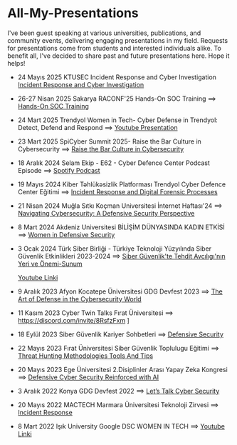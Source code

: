 # All-My-Presentations
I've been guest speaking at various universities, publications, and community events, delivering engaging presentations in my field. Requests for presentations come from students and interested individuals alike. To benefit all, I've decided to share past and future presentations here. Hope it helps!

* 24 Mayıs 2025  KTUSEC Incident Response and Cyber Investigation [Incident Response and Cyber Investigation](https://docs.google.com/presentation/d/e/2PACX-1vQplMKNpOqYzph__Yys0hJIBfyfaWb_1XlHm9TC6Q1K8ZLK8NExVoMPw5RTF5qeGXPmKJd7mQKUV7eI/pub?start=false&loop=false&delayms=3000)
* 26-27 Nisan 2025  Sakarya RACONF'25 Hands-On SOC Training
 ==> [Hands-On SOC Training](https://docs.google.com/presentation/d/e/2PACX-1vTS1nwLlxYYVaC38fp6XtQFn8QvhJNtenI62OQOUK5-w1Bht7dkrrL4XMm3IIcScjj3X7ZnTXoh6ZXv/pub?start=false&loop=false&delayms=3000)
* 24 Mart 2025 Trendyol Women in Tech- Cyber Defense in Trendyol: Detect, Defend and Respond  ==> [Youtube Presentation](https://www.youtube.com/watch?v=aZkXQgw8XnU&t=8005s&ab_channel=TrendyolTech)
* 23 Mart 2025 SpiCyber Summit 2025- Raise the Bar Culture in Cybersecurity  ==> [Raise the Bar Culture in Cybersecurity](https://docs.google.com/presentation/d/e/2PACX-1vQOwCzmZEwE7HCZ6MDdqcG9BBnOw4Wme1tLtsjvTmjIUXaA9u0tnhvLFDrN1Fq6nczs8oyfDR4tVvhG/pub?start=false&loop=false&delayms=3000)
* 18 Aralık 2024 Selam Ekip - E62 - Cyber Defence Center Podcast Episode  ==> [Spotify Podcast](https://open.spotify.com/episode/47yleQweObCEPr42LatbKZ?si=f56d71e745094d79&nd=1&dlsi=a6eb52a857bc4256)
* 19 Mayıs 2024  Kiber Təhlükəsizlik Platforması Trendyol Cyber Defence Center Eğitimi ==> [Incident Response and Digital Forensic Processes](https://docs.google.com/presentation/d/e/2PACX-1vTIo9tL2JZbplC1Lm1dZDS7YGi3PH-J-knn2Ezb-dMGjFFBb_odBeJ_BQwO7kp0_L8_Q-_Fu4ulA3bT/pub?start=false&loop=false&delayms=3000)

* 21 Nisan 2024 Muğla Sıtkı Koçman Universitesi İnternet Haftası'24  ==> [Navigating Cybersecurity: A Defensive Security Perspective](https://docs.google.com/presentation/d/e/2PACX-1vQp_cnDf9puFuXDFmx_0WIaMOubkna5UYiV_J3rUKKR1Rs3T4AMNCQOwe0HZENeM0m0pAH3pwpnTlP6/pub?start=true&loop=true&delayms=10000)

* 8 Mart 2024 Akdeniz Universitesi BİLİŞİM DÜNYASINDA KADIN ETKİSİ  ==> [Women in Defensive Security](https://docs.google.com/presentation/d/e/2PACX-1vSHjkQXbNjsT-1o4pnF1sVaLXDF4CYy6bhEcTHCnKlFMylUJtfcCuQdY8TMvus9lwOoHWXNs1SZrkS3/pub?start=true&loop=true&delayms=10000)

* 3 Ocak 2024 Türk Siber Birliği - Türkiye Teknoloji Yüzyılında Siber Güvenlik Etkinlikleri 2023-2024 ==> [Siber Güvenlik'te Tehdit Avcılıgı'nın Yeri ve Önemi-Sunum](https://docs.google.com/presentation/d/e/2PACX-1vQbQkSTf9lXErd3jXfAflkxNp2UigNPFjcVGz3JAt44zZRFcOt4Gt7TsdWmLXw-HBgpkmEVj5o5MEoA/pub?start=true&loop=true&delayms=10000)

  [Youtube Linki](https://www.youtube.com/watch?v=8DjK7nbvv-Q&t=7416s&ab_channel=T%C3%BCrkSiberBirli%C4%9Fi)
* 9 Aralık 2023 Afyon Kocatepe Üniversitesi GDG Devfest 2023 ==> [The Art of Defense in the Cybersecurity World](https://docs.google.com/presentation/d/e/2PACX-1vSwHqKrAhtCdgsfkTP_xISW6VNbl0NQLBOyBQq6Fn3pmw0d0KCJPqRBaS1xeLBB51ISn2SeKnkxNOPl/pub?start=true&loop=true&delayms=10000
)

* 11 Kasım 2023 Cyber Twin Talks Fırat Üniversitesi ==> https://discord.com/invite/8RsfzFxm
]

* 18 Eylül 2023 Siber Güvenlik Kariyer Sohbetleri ==> [Defensive Security](https://www.youtube.com/watch?v=Q71QsxZMPuA&t=878s&ab_channel=OnurOktay)

* 22 Mayıs 2023 Fırat Üniversitesi Siber Güvenlik Toplulugu Eğitimi ==> [Threat Hunting Methodologies Tools And Tips](https://www.youtube.com/watch?v=0R7LsVVRKac&t=1988s&ab_channel=F%C4%B1rat%C3%9CniversitesiSiberG%C3%BCvenlikToplulu%C4%9Fu
)


* 20 Mayıs 2023 Ege Üniversitesi 2.Disiplinler Arası Yapay Zeka Kongresi ==> [Defensive Cyber Security Reinforced with AI](https://docs.google.com/presentation/d/e/2PACX-1vQ6pobJRSUPUHzrorkZWXwXKcC27vLqL2pUmeL46RhCkIoLg3oT_tWCr6nKs3JK0OiWbBPq5g4XcPna/pub?start=true&loop=true&delayms=10000)

* 3 Aralık 2022 Konya GDG Devfest 2022 ==> [Let’s Talk Cyber Security](https://docs.google.com/presentation/d/1u3fwWzyezzo8DxrOEJgJDTYj2yMCU5i7/edit#slide=id.p1
)

* 20 Mayıs 2022 MACTECH Marmara Üniversitesi Teknoloji Zirvesi ==> [Incident Response](https://www.youtube.com/watch?v=1xoxA4jJ-cE&t=4449s&ab_channel=MACSEC
)

* 8 Mart 2022 Işık University Google DSC WOMEN IN TECH ==> [Youtube Linki](https://www.youtube.com/watch?v=5fmT0mNCDwU&t=2991s&ab_channel=GoogleDSCI%C5%9F%C4%B1kUniversity)
